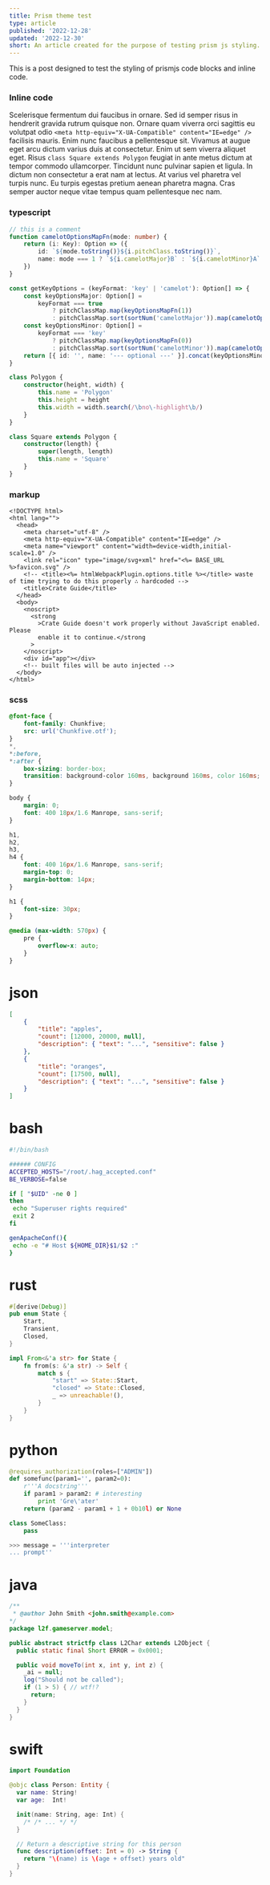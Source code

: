```yaml
---
title: Prism theme test
type: article
published: '2022-12-28'
updated: '2022-12-30'
short: An article created for the purpose of testing prism js styling.
---
```


This is a post designed to test the styling of prismjs code blocks and inline code.

### Inline code

Scelerisque fermentum dui faucibus in ornare. Sed id semper risus in hendrerit gravida rutrum quisque non. Ornare quam viverra orci sagittis eu volutpat odio `<meta http-equiv="X-UA-Compatible" content="IE=edge" />` facilisis mauris. Enim nunc faucibus a pellentesque sit. Vivamus at augue eget arcu dictum varius duis at consectetur. Enim ut sem viverra aliquet eget. Risus `class Square extends Polygon` feugiat in ante metus dictum at tempor commodo ullamcorper. Tincidunt nunc pulvinar sapien et ligula. In dictum non consectetur a erat nam at lectus. At varius vel pharetra vel turpis nunc. Eu turpis egestas pretium aenean pharetra magna. Cras semper auctor neque vitae tempus quam pellentesque nec nam.

### typescript

```typescript
// this is a comment
function camelotOptionsMapFn(mode: number) {
	return (i: Key): Option => ({
		id: `${mode.toString()}${i.pitchClass.toString()}`,
		name: mode === 1 ? `${i.camelotMajor}B` : `${i.camelotMinor}A`
	})
}

const getKeyOptions = (keyFormat: 'key' | 'camelot'): Option[] => {
	const keyOptionsMajor: Option[] =
		keyFormat === true
			? pitchClassMap.map(keyOptionsMapFn(1))
			: pitchClassMap.sort(sortNum('camelotMajor')).map(camelotOptionsMapFn(1))
	const keyOptionsMinor: Option[] =
		keyFormat === 'key'
			? pitchClassMap.map(keyOptionsMapFn(0))
			: pitchClassMap.sort(sortNum('camelotMinor')).map(camelotOptionsMapFn(0))
	return [{ id: '', name: '--- optional ---' }].concat(keyOptionsMinor).concat(keyOptionsMajor)
}
```

```ts
class Polygon {
	constructor(height, width) {
		this.name = 'Polygon'
		this.height = height
		this.width = width.search(/\bno\-highlight\b/)
	}
}

class Square extends Polygon {
	constructor(length) {
		super(length, length)
		this.name = 'Square'
	}
}
```

### markup

```markup
<!DOCTYPE html>
<html lang="">
  <head>
    <meta charset="utf-8" />
    <meta http-equiv="X-UA-Compatible" content="IE=edge" />
    <meta name="viewport" content="width=device-width,initial-scale=1.0" />
    <link rel="icon" type="image/svg+xml" href="<%= BASE_URL %>favicon.svg" />
    <!-- <title><%= htmlWebpackPlugin.options.title %></title> waste of time trying to do this properly ∴ hardcoded -->
    <title>Crate Guide</title>
  </head>
  <body>
    <noscript>
      <strong
        >Crate Guide doesn't work properly without JavaScript enabled. Please
        enable it to continue.</strong
      >
    </noscript>
    <div id="app"></div>
    <!-- built files will be auto injected -->
  </body>
</html>
```

### scss

```scss
@font-face {
	font-family: Chunkfive;
	src: url('Chunkfive.otf');
}
*,
*:before,
*:after {
	box-sizing: border-box;
	transition: background-color 160ms, background 160ms, color 160ms;
}

body {
	margin: 0;
	font: 400 18px/1.6 Manrope, sans-serif;
}

h1,
h2,
h3,
h4 {
	font: 400 16px/1.6 Manrope, sans-serif;
	margin-top: 0;
	margin-bottom: 14px;
}

h1 {
	font-size: 30px;
}

@media (max-width: 570px) {
	pre {
		overflow-x: auto;
	}
}
```

# json

```json
[
	{
		"title": "apples",
		"count": [12000, 20000, null],
		"description": { "text": "...", "sensitive": false }
	},
	{
		"title": "oranges",
		"count": [17500, null],
		"description": { "text": "...", "sensitive": false }
	}
]
```

# bash

```bash
#!/bin/bash

###### CONFIG
ACCEPTED_HOSTS="/root/.hag_accepted.conf"
BE_VERBOSE=false

if [ "$UID" -ne 0 ]
then
 echo "Superuser rights required"
 exit 2
fi

genApacheConf(){
 echo -e "# Host ${HOME_DIR}$1/$2 :"
}
```

# rust

```rust
#[derive(Debug)]
pub enum State {
    Start,
    Transient,
    Closed,
}

impl From<&'a str> for State {
    fn from(s: &'a str) -> Self {
        match s {
            "start" => State::Start,
            "closed" => State::Closed,
            _ => unreachable!(),
        }
    }
}
```

# python

```python
@requires_authorization(roles=["ADMIN"])
def somefunc(param1='', param2=0):
    r'''A docstring'''
    if param1 > param2: # interesting
        print 'Gre\'ater'
    return (param2 - param1 + 1 + 0b10l) or None

class SomeClass:
    pass

>>> message = '''interpreter
... prompt''
```

# java

```java
/**
 * @author John Smith <john.smith@example.com>
*/
package l2f.gameserver.model;

public abstract strictfp class L2Char extends L2Object {
  public static final Short ERROR = 0x0001;

  public void moveTo(int x, int y, int z) {
    _ai = null;
    log("Should not be called");
    if (1 > 5) { // wtf!?
      return;
    }
  }
}

```

# swift

```swift
import Foundation

@objc class Person: Entity {
  var name: String!
  var age:  Int!

  init(name: String, age: Int) {
    /* /* ... */ */
  }

  // Return a descriptive string for this person
  func description(offset: Int = 0) -> String {
    return "\(name) is \(age + offset) years old"
  }
}

```

